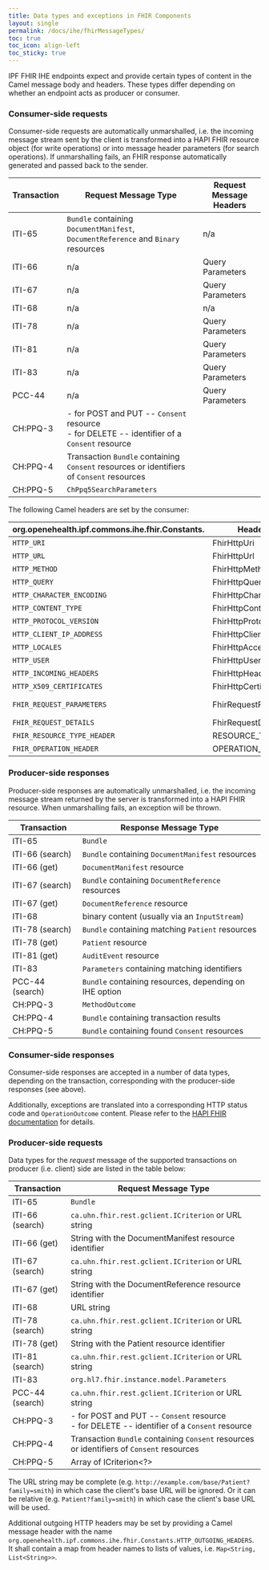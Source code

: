 ```yaml
---
title: Data types and exceptions in FHIR Components
layout: single
permalink: /docs/ihe/fhirMessageTypes/
toc: true
toc_icon: align-left
toc_sticky: true
---
```



IPF FHIR IHE endpoints expect and provide certain types of content in the Camel message body and headers.
These types differ depending on whether an endpoint acts as producer or consumer.

### Consumer-side requests

Consumer-side requests are automatically unmarshalled, i.e. the incoming message stream sent by the client 
is transformed into a HAPI FHIR resource object (for write operations) or into message header parameters
 (for search operations).
If unmarshalling fails, an FHIR response automatically generated and passed back to the sender.

| Transaction | Request Message Type                                                                            | Request Message Headers |
|-------------|-------------------------------------------------------------------------------------------------|-------------------------|
| ITI-65      | `Bundle` containing `DocumentManifest`, `DocumentReference` and `Binary` resources              | n/a                     |
| ITI-66 	    | n/a                                                                                             | Query Parameters        |
| ITI-67      | n/a                                                                                             | Query Parameters        |
| ITI-68 	    | n/a                                                                                             | n/a                     |
| ITI-78      | n/a                                                                                             | Query Parameters        |
| ITI-81 	    | n/a                                                                                             | Query Parameters        |
| ITI-83 	    | n/a                                                                                             | Query Parameters        |
| PCC-44 	    | n/a                                                                                             | Query Parameters        |
| CH:PPQ-3    | - for POST and PUT -- `Consent` resource<br/>- for DELETE -- identifier of a `Consent` resource |                         | 
| CH:PPQ-4    | Transaction `Bundle` containing `Consent` resources or identifiers of `Consent` resources       |                         |
| CH:PPQ-5    | `ChPpq5SearchParameters`                                                                        |                         |

The following Camel headers are set by the consumer:

| org.openehealth.ipf.commons.ihe.fhir.Constants. | Header Name               | Content                                                                                     |
|-------------------------------------------------|---------------------------|---------------------------------------------------------------------------------------------|
| `HTTP_URI`                                      | FhirHttpUri               | `HttpServletRequest#getRequestURI()`                                                        |
| `HTTP_URL`                                      | FhirHttpUrl               | `HttpServletRequest#getRequestURL().toString()`                                             |
| `HTTP_METHOD`                                   | FhirHttpMethod            | `HttpServletRequest#getMethod()`                                                            |
| `HTTP_QUERY`                                    | FhirHttpQuery             | `httpServletRequest.getQueryString()`                                                       |
| `HTTP_CHARACTER_ENCODING`                       | FhirHttpCharacterEncoding | `httpServletRequest.getCharacterEncoding()`                                                 |
| `HTTP_CONTENT_TYPE`                             | FhirHttpContentType       | `httpServletRequest.getContentType()`                                                       |
| `HTTP_PROTOCOL_VERSION`                         | FhirHttpProtocolVersion   | `httpServletRequest.getProtocol()`                                                          |
| `HTTP_CLIENT_IP_ADDRESS`                        | FhirHttpClientIpAddress   | `httpServletRequest.getRemoteAddr()`                                                        |
| `HTTP_LOCALES`                                  | FhirHttpAcceptLanguage    | `Collections.list(httpServletRequest.getLocales())`                                         |
| `HTTP_USER`                                     | FhirHttpUserPrincipal     | `httpServletRequest.getUserPrincipal()`                                                     |
| `HTTP_INCOMING_HEADERS`                         | FhirHttpHeaders           | `Map<String, List<String>>` of HTTP headers                                                 |
| `HTTP_X509_CERTIFICATES`                        | FhirHttpCertificates      | `httpServletRequest.getAttribute(X509Certificate.class.getName())`                          |
| `FHIR_REQUEST_PARAMETERS`                       | FhirRequestParameters     | for Queries: Subclass of `FhirSearchParameters`, containing all populated search parameters |
| `FHIR_REQUEST_DETAILS`                          | FhirRequestDetails        | HAPI FHIR `RequestDetails` object                                                           |
| `FHIR_RESOURCE_TYPE_HEADER`                     | RESOURCE_TYPE_HEADER      | Type of FHIR resource the current requests refers to                                        |
| `FHIR_OPERATION_HEADER`                         | OPERATION_HEADER          | FHIR operation of the current request                                                       |

### Producer-side responses

Producer-side responses are automatically unmarshalled, i.e. the incoming message stream returned by the server 
is transformed into a HAPI FHIR resource. When unmarshalling fails, an exception will be thrown.

| Transaction     | Response Message Type                                  |
|-----------------|--------------------------------------------------------|
| ITI-65          | `Bundle`                                               |
| ITI-66 (search) | `Bundle` containing `DocumentManifest` resources       |
| ITI-66 (get)    | `DocumentManifest` resource                            |
| ITI-67 (search) | `Bundle` containing `DocumentReference` resources      |
| ITI-67 (get)    | `DocumentReference` resource                           |
| ITI-68 	        | binary content (usually via an `InputStream`)          |
| ITI-78 (search) | `Bundle` containing matching `Patient` resources       |
| ITI-78 (get)    | `Patient` resource                                     |
| ITI-81 (get)    | `AuditEvent` resource                                  |
| ITI-83          | `Parameters` containing matching identifiers           |
| PCC-44 (search) | `Bundle` containing resources, depending on IHE option |
| CH:PPQ-3        | `MethodOutcome`                                        |
| CH:PPQ-4        | `Bundle` containing transaction results                |
| CH:PPQ-5        | `Bundle` containing found `Consent` resources          |

### Consumer-side responses

Consumer-side responses are accepted in a number of data types, depending on the transaction, corresponding with
the producer-side responses (see above).

Additionally, exceptions are translated into a corresponding HTTP status code and `OperationOutcome` content.
Please refer to the [HAPI FHIR documentation](http://hapifhir.io/doc_rest_server.html#ExceptionError_Handling)
for details.

### Producer-side requests

Data types for the *request* message of the supported transactions on producer (i.e. client) side are listed in the table below:

| Transaction     | Request Message Type                                                                            |
|-----------------|-------------------------------------------------------------------------------------------------| 
| ITI-65          | `Bundle`                                                                                        |
| ITI-66 (search) | `ca.uhn.fhir.rest.gclient.ICriterion` or URL string                                             |
| ITI-66 (get)    | String with the DocumentManifest resource identifier                                            |
| ITI-67 (search) | `ca.uhn.fhir.rest.gclient.ICriterion` or URL string                                             |
| ITI-67 (get)    | String with the DocumentReference resource identifier                                           |
| ITI-68 	        | URL string                                                                                      |
| ITI-78 (search) | `ca.uhn.fhir.rest.gclient.ICriterion` or URL string                                             |
| ITI-78 (get)    | String with the Patient resource identifier                                                     |
| ITI-81 (search) | `ca.uhn.fhir.rest.gclient.ICriterion` or URL string                                             |
| ITI-83          | `org.hl7.fhir.instance.model.Parameters`                                                        |
| PCC-44 (search) | `ca.uhn.fhir.rest.gclient.ICriterion` or URL string                                             |
| CH:PPQ-3        | - for POST and PUT -- `Consent` resource<br/>- for DELETE -- identifier of a `Consent` resource |
| CH:PPQ-4        | Transaction `Bundle` containing `Consent` resources or identifiers of `Consent` resources       |
| CH:PPQ-5        | Array of ICriterion<?>                                                                          |

The URL string may be complete (e.g. `http://example.com/base/Patient?family=smith`) in which case the client's base URL will be ignored. 
Or it can be relative (e.g. `Patient?family=smith`) in which case the client's base URL will be used.

Additional outgoing HTTP headers may be set by providing a Camel message header with the 
name `org.openehealth.ipf.commons.ihe.fhir.Constants.HTTP_OUTGOING_HEADERS`.  
It shall contain a map from header names to lists of values, i.e. `Map<String, List<String>>`.
